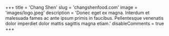 +++
title = 'Chang Shen'
slug = 'changshenfood.com'
image = 'images/logo.jpeg'
description = 'Donec eget ex magna. Interdum et malesuada fames ac ante ipsum primis in faucibus. Pellentesque venenatis dolor imperdiet dolor mattis sagittis magna etiam.'
disableComments = true
+++